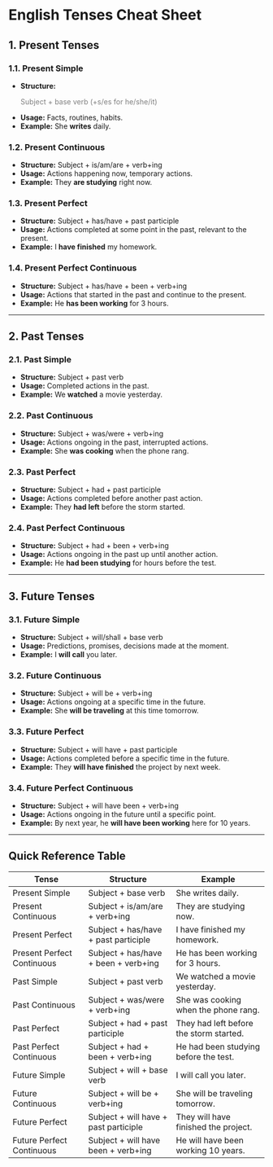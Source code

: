 # English Tenses Cheat Sheet

## 1. **Present Tenses**

### 1.1. Present Simple
- **Structure:**<p style="color:gray"> Subject + base verb (+s/es for he/she/it)<p/>
- **Usage:** Facts, routines, habits.
- **Example:** She **writes** daily.

### 1.2. Present Continuous
- **Structure:** Subject + is/am/are + verb+ing
- **Usage:** Actions happening now, temporary actions.
- **Example:** They **are studying** right now.

### 1.3. Present Perfect
- **Structure:** Subject + has/have + past participle
- **Usage:** Actions completed at some point in the past, relevant to the present.
- **Example:** I **have finished** my homework.

### 1.4. Present Perfect Continuous
- **Structure:** Subject + has/have + been + verb+ing
- **Usage:** Actions that started in the past and continue to the present.
- **Example:** He **has been working** for 3 hours.

---

## 2. **Past Tenses**

### 2.1. Past Simple
- **Structure:** Subject + past verb
- **Usage:** Completed actions in the past.
- **Example:** We **watched** a movie yesterday.

### 2.2. Past Continuous
- **Structure:** Subject + was/were + verb+ing
- **Usage:** Actions ongoing in the past, interrupted actions.
- **Example:** She **was cooking** when the phone rang.

### 2.3. Past Perfect
- **Structure:** Subject + had + past participle
- **Usage:** Actions completed before another past action.
- **Example:** They **had left** before the storm started.

### 2.4. Past Perfect Continuous
- **Structure:** Subject + had + been + verb+ing
- **Usage:** Actions ongoing in the past up until another action.
- **Example:** He **had been studying** for hours before the test.

---

## 3. **Future Tenses**

### 3.1. Future Simple
- **Structure:** Subject + will/shall + base verb
- **Usage:** Predictions, promises, decisions made at the moment.
- **Example:** I **will call** you later.

### 3.2. Future Continuous
- **Structure:** Subject + will be + verb+ing
- **Usage:** Actions ongoing at a specific time in the future.
- **Example:** She **will be traveling** at this time tomorrow.

### 3.3. Future Perfect
- **Structure:** Subject + will have + past participle
- **Usage:** Actions completed before a specific time in the future.
- **Example:** They **will have finished** the project by next week.

### 3.4. Future Perfect Continuous
- **Structure:** Subject + will have been + verb+ing
- **Usage:** Actions ongoing in the future until a specific point.
- **Example:** By next year, he **will have been working** here for 10 years.

---

## Quick Reference Table

| Tense                     | Structure                                   | Example                                |
|---------------------------|---------------------------------------------|----------------------------------------|
| Present Simple            | Subject + base verb                        | She writes daily.                      |
| Present Continuous        | Subject + is/am/are + verb+ing             | They are studying now.                 |
| Present Perfect           | Subject + has/have + past participle       | I have finished my homework.           |
| Present Perfect Continuous| Subject + has/have + been + verb+ing       | He has been working for 3 hours.       |
| Past Simple               | Subject + past verb                        | We watched a movie yesterday.          |
| Past Continuous           | Subject + was/were + verb+ing              | She was cooking when the phone rang.   |
| Past Perfect              | Subject + had + past participle            | They had left before the storm started.|
| Past Perfect Continuous   | Subject + had + been + verb+ing            | He had been studying before the test.  |
| Future Simple             | Subject + will + base verb                 | I will call you later.                 |
| Future Continuous         | Subject + will be + verb+ing               | She will be traveling tomorrow.        |
| Future Perfect            | Subject + will have + past participle      | They will have finished the project.   |
| Future Perfect Continuous | Subject + will have been + verb+ing        | He will have been working 10 years.    |
